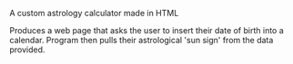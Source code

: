 A custom astrology calculator made in HTML

Produces a web page that asks the user to insert their date of birth into a calendar. Program then pulls their astrological 'sun sign' from the data provided.
